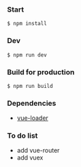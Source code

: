 ### Start

```
$ npm install
```
### Dev

```
$ npm run dev
```

### Build for production

```
$ npm run build
```

### Dependencies

* [vue-loader]( https://github.com/vuejs/vue-loader)

### To do list

* add vue-router
* add vuex
